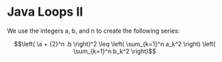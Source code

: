 # Java Loops II

We use the integers a, b, and n to create the following series:

```math
\left( \a + {2}^n .b \right)^2 \leq \left( \sum_{k=1}^n a_k^2 \right) \left( \sum_{k=1}^n b_k^2 \right)
```

